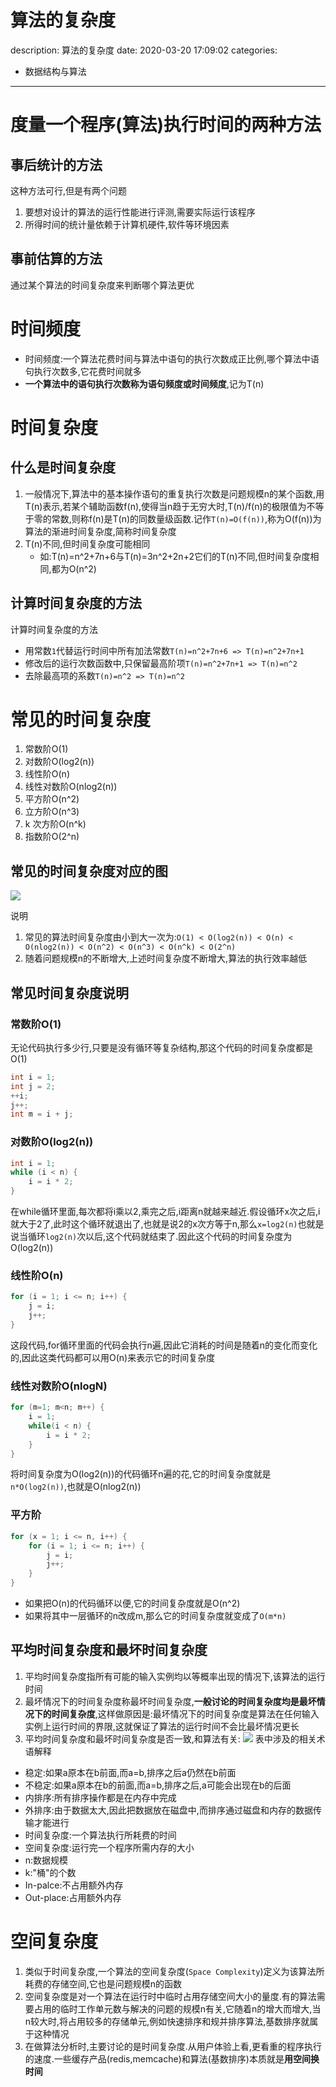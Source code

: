 #   算法的复杂度
description: 算法的复杂度
date: 2020-03-20 17:09:02
categories:
- 数据结构与算法
---
#   度量一个程序(算法)执行时间的两种方法

##  事后统计的方法
这种方法可行,但是有两个问题
1.  要想对设计的算法的运行性能进行评测,需要实际运行该程序
2.  所得时间的统计量依赖于计算机硬件,软件等环境因素

##  事前估算的方法
通过某个算法的时间复杂度来判断哪个算法更优

#   时间频度
+   时间频度:一个算法花费时间与算法中语句的执行次数成正比例,哪个算法中语句执行次数多,它花费时间就多
+   **一个算法中的语句执行次数称为语句频度或时间频度**,记为T(n)


#   时间复杂度

##  什么是时间复杂度
1.  一般情况下,算法中的基本操作语句的重复执行次数是问题规模n的某个函数,用T(n)表示,若某个辅助函数f(n),使得当n趋于无穷大时,T(n)/f(n)的极限值为不等于零的常数,则称f(n)是T(n)的同数量级函数.记作`T(n)=O(f(n))`,称为O(f(n))为算法的渐进时间复杂度,简称时间复杂度
2.  T(n)不同,但时间复杂度可能相同
    -   如:T(n)=n^2+7n+6与T(n)=3n^2+2n+2它们的T(n)不同,但时间复杂度相同,都为O(n^2)

##  计算时间复杂度的方法
计算时间复杂度的方法
+   用常数`1`代替运行时间中所有加法常数`T(n)=n^2+7n+6 => T(n)=n^2+7n+1`
+   修改后的运行次数函数中,只保留最高阶项`T(n)=n^2+7n+1 => T(n)=n^2`
+   去除最高项的系数`T(n)=n^2 => T(n)=n^2`

#   常见的时间复杂度
1.  常数阶O(1)
2.  对数阶O(log2(n))
3.  线性阶O(n)
4.  线性对数阶O(nlog2(n))
5.  平方阶O(n^2)
6.  立方阶O(n^3)
7.  k 次方阶O(n^k)
8.  指数阶O(2^n)

##  常见的时间复杂度对应的图
![](../images/2020/04/20200415002.png)

说明
1.  常见的算法时间复杂度由小到大一次为:`O(1) < O(log2(n)) < O(n) < O(nlog2(n)) < O(n^2) < O(n^3) < O(n^k) < O(2^n)`
2.  随着问题规模n的不断增大,上述时间复杂度不断增大,算法的执行效率越低

##  常见时间复杂度说明

### 常数阶O(1)
无论代码执行多少行,只要是没有循环等复杂结构,那这个代码的时间复杂度都是O(1)
```JAVA
int i = 1;
int j = 2;
++i;
j++;
int m = i + j;
```

### 对数阶O(log2(n))
```JAVA
int i = 1;
while (i < n) {
    i = i * 2;
}
```
在while循环里面,每次都将i乘以2,乘完之后,i距离n就越来越近.假设循环x次之后,i就大于2了,此时这个循环就退出了,也就是说2的x次方等于n,那么`x=log2(n)`也就是说当循环`log2(n)`次以后,这个代码就结束了.因此这个代码的时间复杂度为O(log2(n))

### 线性阶O(n)
```JAVA
for (i = 1; i <= n; i++) {
    j = i;
    j++;
}
```
这段代码,for循环里面的代码会执行n遍,因此它消耗的时间是随着n的变化而变化的,因此这类代码都可以用O(n)来表示它的时间复杂度

### 线性对数阶O(nlogN)
```JAVA
for (m=1; m<n; m++) {
    i = 1;
    while(i < n) {
        i = i * 2;
    }
}
```
将时间复杂度为O(log2(n))的代码循环n遍的花,它的时间复杂度就是`n*O(log2(n))`,也就是O(nlog2(n))

### 平方阶
```JAVA
for (x = 1; i <= n, i++) {
    for (i = 1; i <= n; i++) {
        j = i;
        j++;
    }
}
```
+   如果把O(n)的代码循环以便,它的时间复杂度就是O(n^2)
+   如果将其中一层循环的n改成m,那么它的时间复杂度就变成了`O(m*n)`

##   平均时间复杂度和最坏时间复杂度
1.  平均时间复杂度指所有可能的输入实例均以等概率出现的情况下,该算法的运行时间
2.  最坏情况下的时间复杂度称最坏时间复杂度,**一般讨论的时间复杂度均是最坏情况下的时间复杂度**,这样做原因是:最坏情况下的时间复杂度是算法在任何输入实例上运行时间的界限,这就保证了算法的运行时间不会比最坏情况更长
3.  平均时间复杂度和最坏时间复杂度是否一致,和算法有关:
![](../images/2020/04/20200426004.png)
表中涉及的相关术语解释
+   稳定:如果a原本在b前面,而a=b,排序之后a仍然在b前面
+   不稳定:如果a原本在b的前面,而a=b,排序之后,a可能会出现在b的后面
+   内排序:所有排序操作都是在内存中完成
+   外排序:由于数据太大,因此把数据放在磁盘中,而排序通过磁盘和内存的数据传输才能进行
+   时间复杂度:一个算法执行所耗费的时间
+   空间复杂度:运行完一个程序所需内存的大小
+   n:数据规模
+   k:"桶"的个数
+   In-palce:不占用额外内存
+   Out-place:占用额外内存

#   空间复杂度
1.  类似于时间复杂度,一个算法的空间复杂度(`Space Complexity`)定义为该算法所耗费的存储空间,它也是问题规模n的函数
2.  空间复杂度是对一个算法在运行时中临时占用存储空间大小的量度.有的算法需要占用的临时工作单元数与解决的问题的规模n有关,它随着n的增大而增大,当n较大时,将占用较多的存储单元,例如快速排序和规并排序算法,基数排序就属于这种情况
3.  在做算法分析时,主要讨论的是时间复杂度.从用户体验上看,更看重的程序执行的速度.一些缓存产品(redis,memcache)和算法(基数排序)本质就是**用空间换时间**

